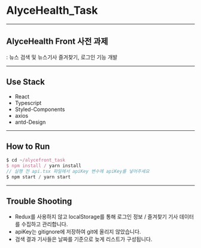 # AlyceHealth_Task
---
## AlyceHealth Front 사전 과제
: 뉴스 검색 및 뉴스기사 즐겨찾기, 로그인 기능 개발

---
## Use Stack
- React
- Typescript
- Styled-Components
- axios
- antd-Design

---
## How to Run
```js
$ cd ~/alycefront_task
$ npm install / yarn install
// 실행 전 api.tsx 파일에서 apiKey 변수에 apiKey를 넣어주세요
$ npm start / yarn start
```
---
## Trouble Shooting

- Redux를 사용하지 않고 localStorage를 통해 로그인 정보 / 즐겨찾기 기사 데이터를 수집하고 관리합니다.
- apiKey는 gitignore에 저장하여 git에 올리지 않았습니다.
- 검색 결과 기사들은 날짜를 기준으로 늦게 리스트가 구성됩니다.

